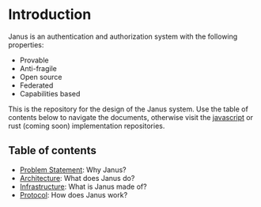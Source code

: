 # Introduction

Janus is an authentication and authorization system with the following properties:

- Provable
- Anti-fragile
- Open source
- Federated
- Capabilities based

This is the repository for the design of the Janus system.
Use the table of contents below to navigate the documents, 
otherwise visit the [javascript](https://github.com/janus-auth/janus.js) 
or rust (coming soon) implementation repositories.

## Table of contents
- [Problem Statement](docs/10_problem/README.md): Why Janus?
- [Architecture](docs/20_architecture/README.md): What does Janus do?
- [Infrastructure](docs/30_infrastructure/README.md): What is Janus made of?
- [Protocol](docs/40_protocol/README.md): How does Janus work?

